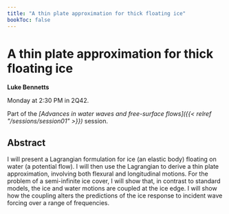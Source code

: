 ```yaml
---
title: "A thin plate approximation for thick floating ice"
bookToc: false
---
```


# A thin plate approximation for thick floating ice

**Luke Bennetts**

Monday at 2:30 PM in 2Q42.

Part of the *[Advances in water waves and free-surface flows]({{< relref "/sessions/session01" >}})* session.

## Abstract

I will present a Lagrangian formulation for ice (an elastic body) floating on water (a potential flow). I will then use the Lagrangian to derive a thin plate approximation, involving both flexural and longitudinal motions. For the problem of a semi-infinite ice cover, I will show that, in contrast to standard models, the ice and water motions are coupled at the ice edge. I will show how the coupling alters the predictions of the ice response to incident wave forcing over a range of frequencies.


